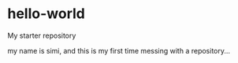 # hello-world
My starter repository

my name is simi, and this is my first time messing with a repository...
